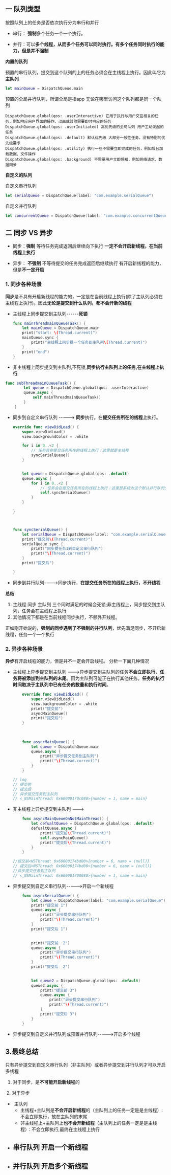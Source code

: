 ## 一 队列类型

按照队列上的任务是否依次执行分为串行和并行

- 串行： **强制**多个任务一个一个执行。

- 并行：可以**多个线程，从而多个任务可以同时执行。有多个任务同时执行的能力，**但是并**不强制**

  

**内置的队列**

预置的串行队列，提交到这个队列的上的任务必须会在主线程上执行。因此叫它为**主队列**

```swift
let mainQueue = DispatchQueue.main
```

预置的全局并行队列，所谓全局是指app 无论在哪里访问这个队列都是同一个队列

```
DispatchQueue.global(qos: .userInteractive) 它用于执行与用户交互相关的任务，例如响应用户界面的操作、动画或其他需要即时响应的任务
DispatchQueue.global(qos: .userInitiated) 高优先级的全局队列 用户主动发起的任务
DispatchQueue.global(qos: .default) 默认优先级 大部分一般性任务，没有特别的优先级需求
DispatchQueue.global(qos: .utility) 执行一些不需要立即完成的任务，例如后台加载数据、文件操作
DispatchQueue.global(qos: .background) 不需要用户立即感知，例如网络请求、数据同步

```

**自定义的队列**

自定义串行队列

```swift
let serialQueue = DispatchQueue(label: "com.example.serialQueue")
```

自定义并行队列

```swift
let concurrentQueue = DispatchQueue(label: "com.example.concurrentQueue", attributes: .concurrent)
```

## 二 **同步 VS  异步**

- 同步：**强制** 等待任务完成返回后继续向下执行  **一定不会开启新线程，在当前线程上执行**

- 异步： **不强制** 不等待提交的任务完成返回后继续执行     有开启新线程的能力，但是**不一定开启**

  

### 1. 同步各种场景

**同步**是不具有开启新线程的能力的，一定是在当前线程上执行(除了主队列必须在主线程上执行)。因此**无论是提交到什么队列，都不会开新的线程**

- 主线程上同步提交到主队列------**死锁**

  ```swift
  func mainThreadmainQueueTask() {
      let mainQueue = DispatchQueue.main
      print("start: \(Thread.current)")
      mainQueue.sync {
          print("主线程上同步提一个任务到主队列\(Thread.current)")
      }
      print("end")
  }
  ```

  

-  非主线程上同步提交到主队列,不死锁,**同步执行主队列上的任务,在主线程上执行**.

  ```swift
  func subThreadmainQueueTask() {
          let queue = DispatchQueue.global(qos: .userInteractive)
          queue.async {
              self.mainThreadmainQueueTask()
          }
      }
  ```

  

- 同步到自定义串行队列 -----> **同步**执行。在**提交任务所在的线程上**执行。

  ```swift
  override func viewDidLoad() {
      super.viewDidLoad()
      view.backgroundColor = .white
  
      for i in 0..<2 {
          // 任务会在提交任务所在的线程上执行：这里就是主线程
          syncSerialQueue()
      }
  
  
      let queue = DispatchQueue.global(qos: .default)
      queue.async {
          for i in 0..<2 {
              // 任务会在提交任务所在的线程上执行：这里是系统为这个默认并行队列分配一个线程上执行
              self.syncSerialQueue()
          }
      }
  
  }
  
  
  
  func syncSerialQueue() {
      let serialQueue = DispatchQueue(label: "com.example.serialQueue")
      print("提交前\(Thread.current)")
      serialQueue.sync {
          print("同步提任务1到自定义串行队列")
          print("\(Thread.current)")
      }
      print("提交后")
  
  }
  ```

  

- 同步到并行队列---->同步执行，**在提交任务所在的线程上执行，不开线程**

  

**总结**

1. 主线程 同步 主队列 三个同时满足的时候会死锁;非主线程上，同步提交到主队列，任务会在主线程上执行
2. 其他情况下都是在当前线程同步执行，不额外开线程。

正如刚开始说的，**强制的同步遇到了不强制的并行队列**，优先满足同步，不开启新线程，任务一个一个执行

### 2. 异步各种场景

**异步**有开启线程的能力，但是并不一定会开启线程。 分析一下面几种情况

- 主线程上异步提交到主队列 --->异步提交到主队列的任务**不会立即执行**，**任务将被添加到主队列的末尾**。因为主队列可能正在执行其他任务。**任务的执行时间取决于主队列中已有任务的数量和执行时间**。

  ```swift
      override func viewDidLoad() {
          super.viewDidLoad()
          view.backgroundColor = .white
          print("提交前")
          asyncMainQueue()
          print("提交后")
      }
      
      
      
      func asyncMainQueue() {
          let queue = DispatchQueue.main
          queue.async {
              print("异步提交任务到主队列")
              print("\(Thread.current)")
          }
      }
  
  // log
  // 提交前
  // 提交后
  // 异步提交任务到主队列
  // <_NSMainThread: 0x60000170c080>{number = 1, name = main}
  ```

  

- 非主线程上异步提交到主队列 --->

  ```swift
      func asyncMainQueueOnNotMainThread() {
          let defualtQueue = DispatchQueue.global(qos: .default)
          defualtQueue.async {
              print("提交前\(Thread.current)")
              self.asyncMainQueue()
              print("提交后\(Thread.current)")
          }
      }
  
  //提交前<NSThread: 0x60000174bd00>{number = 6, name = (null)}
  // 提交后<NSThread: 0x60000174bd00>{number = 6, name = (null)}
  //异步提交任务到主队列
  // <_NSMainThread: 0x600001700080>{number = 1, name = main}
  ```

  

- 异步提交到自定义串行队列----->开启一个新线程

  ```swift
      func asyncSerialQueue() {
          let queue = DispatchQueue(label: "com.example.serialQueue")
          print("提交前 1")
          queue.async {
              print("异步提交串行队列")
              print("\(Thread.current)")
          }
          print("提交后 1")
  
          
          print("提交前  2")
          queue.async {
              print("异步提交串行队列")
              print("\(Thread.current)")
          }
          print("提交后  2")
  
          
          let queue2 = DispatchQueue.global(qos: .default)
          queue2.async {
              print("提交前 3")
              queue.async {
                  print("异步提交串行队列")
                  print("\(Thread.current)")
              }
              print("提交后 3")
          }
      }
  
  ```

  

- 异步提交到自定义并行队列或预置并行队列----->开启多个线程



## 3.最终总结

只有异步提交到自定义串行队列（非主队列）或者异步提交到并行队列才可以开启多线程



1. 对于同步，是**不可能开启新线程**的

​	2.  对于异步

- ​	主队列
  - 主线程+主队列是**不会开启新线程**的（主队列上的任务一定是是主线程）:不会立即执行，放在主队列的末尾
  - 非主线程上+主队列上**也不会开新线程**（主队列上的任务一定是是主线程）：不会立即执行,最终在主线程上执行
- 串行队列 开启一个新线程
  - 
- 并行队列 开启多个新线程
  - 

   